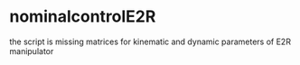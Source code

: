 # nominalcontrolE2R
the script is missing matrices for kinematic and dynamic parameters of E2R manipulator

